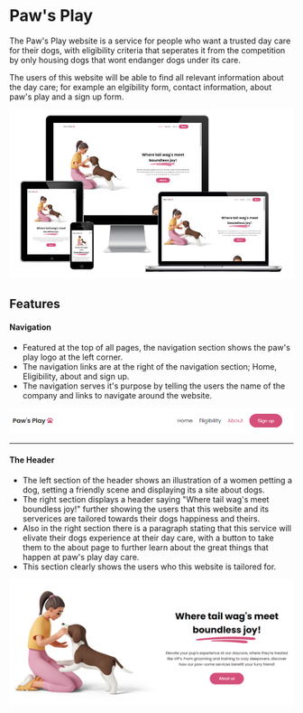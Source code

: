 # Paw's Play

The Paw's Play website is a service for people who want a trusted day care for their dogs, with eligibility criteria that seperates it from the competition by only housing dogs that wont endanger dogs under its care.

The users of this website will be able to find all relevant information about the day care; for example an elgibility form, contact information, about paw's play and a sign up form.

![Responsive Site](assets/images/responsive-site.png)

## Features

#### Navigation

- Featured at the top of all pages, the navigation section shows the paw's play logo at the left corner.
- The navigation links are at the right of the navigation section; Home, Eligibility, about and sign up.
- The navigation serves it's purpose by telling the users the name of the company and links to navigate around the website.

![Paws play navigation](assets/images/paw's-play-navigation.PNG)

---

#### The Header

- The left section of the header shows an illustration of a women petting a dog, setting a friendly scene and displaying its a site about dogs.
- The right section displays a header saying "Where tail wag's meet boundless joy!" further showing the users that this website and its serverices are tailored towards their dogs happiness and theirs.
- Also in the right section there is a paragraph stating that this service will elivate their dogs experience at their day care, with a button to take them to the about page to further learn about the great things that happen at paw's play day care.
- This section clearly shows the users who this website is tailored for.

![Paws play header](assets/images/pawsplay-header.PNG)
